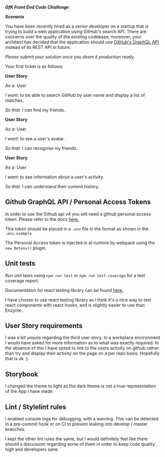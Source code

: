 __*GfK Front End Code Challenge*__

__*Scenario*__

You have been recently hired as a senior developer on a startup that is trying to build a web application using GitHub's search API. There are concerns over the quality of the existing codebase; moreover, your architect has decided that the application should use [GitHub's GraphQL API](https://developer.github.com/v4/) instead of its REST API in future.

*Please submit your solution once you deem it production ready.*

Your first ticket is as follows: 

__User Story__

*As a:* User 

*I want:* to be able to search GitHub by user name and display a list of matches.

*So that:* I can find my friends.


__User Story__

*As a:* User 

*I want:* to see a user's avatar.

*So that:* I can recognise my friends.


__User Story__

*As a:* User 

*I want:* to see information about a user's activity.

*So that:* I can understand their commit history.

## Github GraphQL API / Personal Access Tokens

In order to use the Github api v4 you will need a github personal access token. Please refer to the docs [here.]('https://help.github.com/en/articles/creating-a-personal-access-token-for-the-command-line)

This token should be placed in a `.env` file in the format as shown in the `.env.example`

The Personal Access token is injected in at runtime by webpack using the `new Dotenv()` plugin.

## Unit tests

Run unit tests using `npm run test` or `npm run test-coverage` for a test coverage report.

Documentation for react testing library can be found [here.](https://testing-library.com/docs/react-testing-library/intro)

I have chosen to use react testing library as i think it's a nice way to test react components with react hooks, and is slightly easier to use than Enzyme. 

## User Story requirements
I was a bit unsure regarding the third user story. In a workplace environment I would have asked for more information as to what was exactly required. In the absence of this I have opted to link to the users activity on github rather than try and display their activity on the page on a per repo basis. Hopefully that is ok :).

## Storybook
I changed the theme to light as the dark theme is not a true representation of the App I have made.

## Lint / Stylelint rules
I enabled console logs for debugging, with a warning. This can be detected in a pre-commit hook or on CI to prevent leaking into develop / master branches.

I kept the other lint rules the same, but I would definitely feel like there should a discussion regarding some of them in order to keep code quality high and developers sane.
